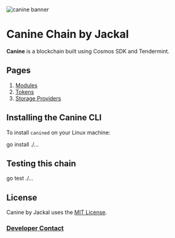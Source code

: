 ![canine banner](banner.png)
# Canine Chain by Jackal
**Canine** is a blockchain built using Cosmos SDK and Tendermint.

## Pages

1. [Modules](x/README.md)
2. [Tokens](TOKENS.md)
3. [Storage Providers](/cmd/canined/README.md)


## Installing the Canine CLI
To install `canined` on your Linux machine:

go install ./...

## Testing this chain

go test ./...

## License

Canine by Jackal uses the [MIT License](/LICENSE.md).

### [Developer Contact](/ABOUT.md)

